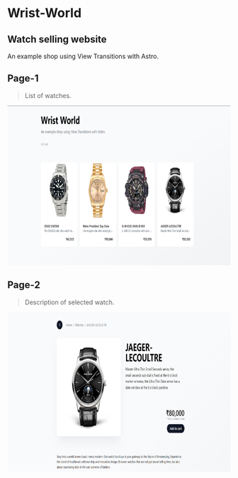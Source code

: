 # Wrist-World
## Watch selling website
An example shop using View Transitions with Astro.

## Page-1
> List of watches.
<img src="./screenshots/page-1.png" width="640" height="360"/>

## Page-2
> Description of selected watch.
<img src="./screenshots/page-2.png" width="640" height="360"/>

